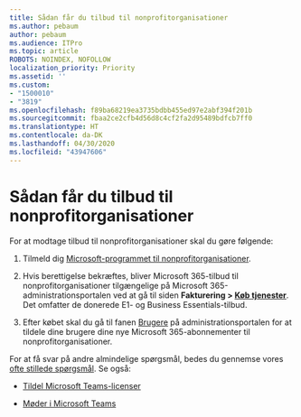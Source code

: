 ```yaml
---
title: Sådan får du tilbud til nonprofitorganisationer
ms.author: pebaum
author: pebaum
ms.audience: ITPro
ms.topic: article
ROBOTS: NOINDEX, NOFOLLOW
localization_priority: Priority
ms.assetid: ''
ms.custom:
- "1500010"
- "3819"
ms.openlocfilehash: f89ba68219ea3735bdbb455ed97e2abf394f201b
ms.sourcegitcommit: fbaa2ce2cfb4d56d8c4cf2fa2d95489bdfcb7ff0
ms.translationtype: HT
ms.contentlocale: da-DK
ms.lasthandoff: 04/30/2020
ms.locfileid: "43947606"
---
```

# <a name="how-to-get-nonprofit-offers"></a>Sådan får du tilbud til nonprofitorganisationer

For at modtage tilbud til nonprofitorganisationer skal du gøre følgende:

1. Tilmeld dig [Microsoft-programmet til nonprofitorganisationer](https://go.microsoft.com/fwlink/p/?linkid=2008962).

2. Hvis berettigelse bekræftes, bliver Microsoft 365-tilbud til nonprofitorganisationer tilgængelige på Microsoft 365-administrationsportalen ved at gå til siden **Fakturering > [Køb tjenester](https://go.microsoft.com/fwlink/p/?linkid=868433)**. Det omfatter de donerede E1- og Business Essentials-tilbud.

3. Efter købet skal du gå til fanen [Brugere](https://admin.microsoft.com/Adminportal/Home#/users) på administrationsportalen for at tildele dine brugere dine nye Microsoft 365-abonnementer til nonprofitorganisationer.

For at få svar på andre almindelige spørgsmål, bedes du gennemse vores [ofte stillede spørgsmål](https://www.microsoft.com/microsoft-365/nonprofit/office-365-nonprofit#coreui-heading-67lnrlz). Se også:

- [Tildel Microsoft Teams-licenser](https://docs.microsoft.com/MicrosoftTeams/assign-teams-licenses)

- [Møder i Microsoft Teams](https://docs.microsoft.com/MicrosoftTeams/tutorial-meetings-in-teams)
